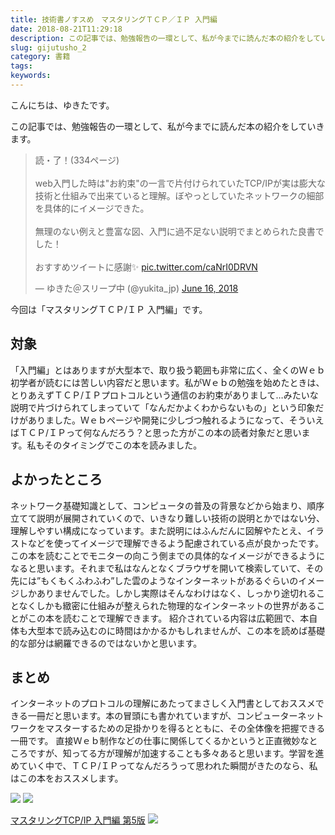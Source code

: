 ```yaml
---
title: 技術書ノすスめ　マスタリングＴＣＰ／ＩＰ 入門編
date: 2018-08-21T11:29:18
description: この記事では、勉強報告の一環として、私が今までに読んだ本の紹介をしていきます。> 読・了！(334ペー
slug: gijutusho_2
category: 書籍
tags: 
keywords: 
---
```


こんにちは、ゆきたです。

この記事では、勉強報告の一環として、私が今までに読んだ本の紹介をしていきます。

<blockquote class="twitter-tweet"><p lang="ja" dir="ltr">読・了！(334ページ)<br><br>web入門した時は&quot;お約束&quot;の一言で片付けられていたTCP/IPが実は膨大な技術と仕組みで出来ていると理解。ぼやっとしていたネットワークの細部を具体的にイメージできた。<br><br>無理のない例えと豊富な図、入門に過不足ない説明でまとめられた良書でした！<br><br>おすすめツイートに感謝✨ <a href="https://t.co/caNrI0DRVN">pic.twitter.com/caNrI0DRVN</a></p>&mdash; ゆきた＠スリープ中 (@yukita_jp) <a href="https://twitter.com/yukita_jp/status/1007863551040487426?ref_src=twsrc%5Etfw">June 16, 2018</a></blockquote> <script async src="https://platform.twitter.com/widgets.js" charset="utf-8"></script>

今回は「マスタリングＴＣＰ/ＩＰ 入門編」です。

## 対象

「入門編」とはありますが大型本で、取り扱う範囲も非常に広く、全くのＷｅｂ初学者が読むには苦しい内容だと思います。私がＷｅｂの勉強を始めたときは、とりあえずＴＣＰ/ＩＰプロトコルという通信のお約束がありまして…みたいな説明で片づけられてしまっていて「なんだかよくわからないもの」という印象だけがありました。Ｗｅｂページや開発に少しづつ触れるようになって、そういえばＴＣＰ/ＩＰって何なんだろう？と思った方がこの本の読者対象だと思います。私もそのタイミングでこの本を読みました。

## よかったところ

ネットワーク基礎知識として、コンピュータの普及の背景などから始まり、順序立てて説明が展開されていくので、いきなり難しい技術の説明とかではない分、理解しやすい構成になっています。また説明にはふんだんに図解やたとえ、イラストなどを使ってイメージで理解できるよう配慮されている点が良かったです。
この本を読むことでモニターの向こう側までの具体的なイメージができるようになると思います。それまで私はなんとなくブラウザを開いて検索していて、その先には”もくもくふわふわ”した雲のようなインターネットがあるぐらいのイメージしかありませんでした。しかし実際はそんなわけはなく、しっかり途切れることなくしかも緻密に仕組みが整えられた物理的なインターネットの世界があることがこの本を読むことで理解できます。
紹介されている内容は広範囲で、本自体も大型本で読み込むのに時間はかかるかもしれませんが、この本を読めば基礎的な部分は網羅できるのではないかと思います。

## まとめ

インターネットのプロトコルの理解にあたってまさしく入門書としておススメできる一冊だと思います。本の冒頭にも書かれていますが、コンピューターネットワークをマスターするための足掛かりを得るとともに、その全体像を把握できる一冊です。
直接Ｗｅｂ制作などの仕事に関係してくるかというと正直微妙なところですが、知ってる方が理解が加速することも多々あると思います。学習を進めていく中で、ＴＣＰ/ＩＰってなんだろうって思われた瞬間がきたのなら、私はこの本をおススメします。

[![](//ws-fe.amazon-adsystem.com/widgets/q?_encoding=UTF8&MarketPlace=JP&ASIN=4274068765&ServiceVersion=20070822&ID=AsinImage&WS=1&Format=_SL250_&tag=yukita2a01-22)](https://www.amazon.co.jp/gp/product/4274068765/ref=as_li_tl?ie=UTF8&camp=247&creative=1211&creativeASIN=4274068765&linkCode=as2&tag=yukita2a01-22&linkId=f0efe611b56240f0f43a353d09d38ac3) ![](//ir-jp.amazon-adsystem.com/e/ir?t=yukita2a01-22&l=am2&o=9&a=4274068765)

[マスタリングTCP/IP 入門編 第5版](https://www.amazon.co.jp/gp/product/4274068765/ref=as_li_tl?ie=UTF8&camp=247&creative=1211&creativeASIN=4274068765&linkCode=as2&tag=yukita2a01-22&linkId=2084e82096c4c45474d6d5f619019a6b) ![](//ir-jp.amazon-adsystem.com/e/ir?t=yukita2a01-22&l=am2&o=9&a=4274068765)

